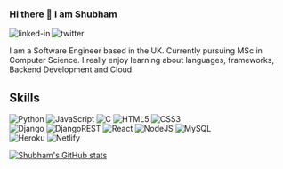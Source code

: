 <!--
**singh2407shubham/singh2407shubham** is a ✨ _special_ ✨ repository because its `README.md` (this file) appears on your GitHub profile.

Here are some ideas to get you started:

- 🔭 I’m currently working on ...
- 🌱 I’m currently learning ...
- 👯 I’m looking to collaborate on ...
- 🤔 I’m looking for help with ...
- 💬 Ask me about ...
- 📫 How to reach me: ...
- 😄 Pronouns: ...
- ⚡ Fun fact: ...
-->
### Hi there 👋 I am Shubham

[<img align="left" alt="linked-in" src="https://img.shields.io/badge/LinkedIn-%230077B5.svg?&style=flat-square&logo=linkedin&logoColor=white" />](https://www.linkedin.com/in/shubhamsingh2407/)

[<img align="left" alt="twitter" src="https://img.shields.io/badge/@shubhamsingh247-%231DA1F2.svg?&style=flat-square&logo=twitter&logoColor=white" />](https://twitter.com/ShubhamSingh247)
<br>

I am a Software Engineer based in the UK. Currently pursuing MSc in Computer Science. I really enjoy learning about languages, frameworks, Backend Development and Cloud.

## Skills

![Python](https://img.shields.io/badge/python-3670A0?style=lat-square&logo=python&logoColor=ffdd54)
![JavaScript](https://img.shields.io/badge/javascript-%23323330.svg?style=lat-square&logo=javascript&logoColor=%23F7DF1E)
![C](https://img.shields.io/badge/c-%2300599C.svg?style=for-the-badge&logo=c&logoColor=white)
![HTML5](https://img.shields.io/badge/html5-%23E34F26.svg?style=for-the-badge&logo=html5&logoColor=white)
![CSS3](https://img.shields.io/badge/css3-%231572B6.svg?style=for-the-badge&logo=css3&logoColor=white)
<br>
![Django](https://img.shields.io/badge/django-%23092E20.svg?style=for-the-badge&logo=django&logoColor=white)
![DjangoREST](https://img.shields.io/badge/DJANGO-REST-ff1709?style=for-the-badge&logo=django&logoColor=white&color=ff1709&labelColor=gray)
![React](https://img.shields.io/badge/react-%2320232a.svg?style=for-the-badge&logo=react&logoColor=%2361DAFB)
![NodeJS](https://img.shields.io/badge/node.js-6DA55F?style=for-the-badge&logo=node.js&logoColor=white)
![MySQL](https://img.shields.io/badge/mysql-%2300f.svg?style=for-the-badge&logo=mysql&logoColor=white)
<br>
![Heroku](https://img.shields.io/badge/heroku-%23430098.svg?style=for-the-badge&logo=heroku&logoColor=white)
![Netlify](https://img.shields.io/badge/netlify-%23000000.svg?style=for-the-badge&logo=netlify&logoColor=#00C7B7)

[![Shubham's GitHub stats](https://github-readme-stats.vercel.app/api?username=singh2407shubham)](https://github.com/anuraghazra/github-readme-stats)

